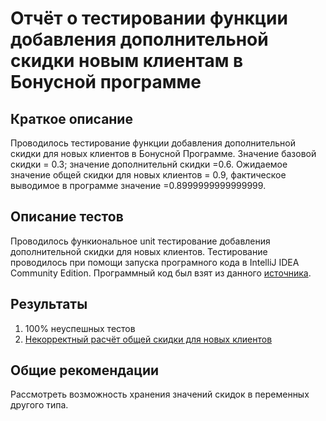 # Отчёт о тестировании функции добавления дополнительной скидки новым клиентам в Бонусной программе

## Краткое описание

Проводилось тестирование функции добавления дополнительной скидки для новых клиентов в Бонусной Программе. Значение базовой скидки = 0.3; значение дополнительнй скидки =0.6. 
Ожидаемое значение общей скидки для новых клиентов = 0.9, фактическое выводимое в программе значение =0.8999999999999999. 

## Описание тестов

Проводилось функиональное unit тестирование добавления дополнительной скидки для новых клиентов. Тестирование проводилось при помощи запуска програмного кода в IntelliJ IDEA Community Edition. Программный код был взят из данного [источника](https://github.com/netology-code/javaqa-homeworks/tree/master/programming#%D0%B7%D0%B0%D0%B4%D0%B0%D1%87%D0%B0-2---precision).

## Результаты

1. 100% неуспешных тестов
2. [Некорректный расчёт общей скидки для новых клиентов](https://github.com/Nadine0109/Bonusbug/issues/1)

## Общие рекомендации

Рассмотреть возможность хранения значений скидок в переменных другого типа. 